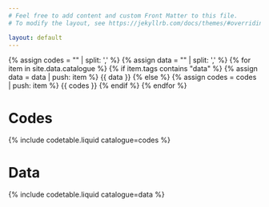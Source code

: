 ```yaml
---
# Feel free to add content and custom Front Matter to this file.
# To modify the layout, see https://jekyllrb.com/docs/themes/#overriding-theme-defaults

layout: default
---
```


{% assign codes = "" | split: ',' %}
{% assign data = "" | split: ',' %}
{% for item in site.data.catalogue %}
{% if item.tags contains "data" %}
{% assign data = data | push: item %}
{{ data }}
{% else %}
{% assign codes = codes | push: item %}
{{ codes }}
{% endif %}
{% endfor %}

# Codes

{% include codetable.liquid catalogue=codes %}

# Data

{% include codetable.liquid catalogue=data %}
